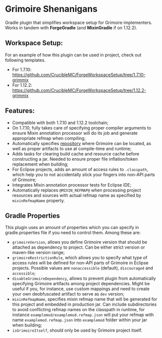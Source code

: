 # Grimoire Shenanigans
Gradle plugin that simplifies workspace setup for Grimoire implementers. Works in tandem with **ForgeGradle** (and **MixinGradle** if on 1.12.2).

## Workspace Setup:
For an example of how this plugin can be used in project, check out following templates.
- For 1.7.10: https://github.com/CrucibleMC/ForgeWorkspaceSetup/tree/1.7.10-grimmix
- For 1.12.2: https://github.com/CrucibleMC/ForgeWorkspaceSetup/tree/1.12.2-grimmix

## Features:
- Compatible with both 1.7.10 and 1.12.2 toolchain;
- On 1.7.10, fully takes care of specifying proper compiler arguments to ensure Mixin annotation processor will do its job and generate appropriate refmap when compiling;
- Automatically specifies [repository](https://github.com/juanmuscaria/maven) where Grimoire can be located, as well as proper artifacts to use at compile-time and runtime;
- Adds tasks for clearing build cache and resource cache before constructing a jar. Needed to ensure proper file inflation/token replacement when building;
- For Eclipse projects, adds an amount of access rules to `.classpath`, which help you to not accidentally stick your fingers into non-API parts of Grimoire;
- Integrates Mixin annotation processor tests for Eclipse IDE;
- Automatically replaces `@MIXIN_REFMAP@` when processing project resources and sources with actual refmap name as specified by `mixinRefmapName` property.

## Gradle Properties
This plugin uses an amount of properties which you can specify in gradle.properties file if you need to control them. Among these are:
- `grimoireVersion`, allows you define Grimoire version that should be attached as dependency to project. Can be either strict version or maven-like version range;
- `grimoireRestrictionRule`, which allows you to specify what type of access rules will be defined for non-API parts of Grimoire in Eclipse projects. Possible values are `nonaccessible` (default), `discouraged` and `accessible`;
- `disableGrimoireDependency`, allows to prevent plugin from automatically specifying Grimoire artifacts among project dependencies. Might be useful if you, for instance, use custom mappings and need to create your own deobfuscated artifact to serve as `dev` version;
- `mixinRefmapName`, specifies mixin refmap name that will be generated for this project and embedded in production jar. Can include subdirectories to avoid conflicting refmap names on the classpath in runtime, for instance `examplemod/examplemod.refmap.json` will put your refmap with name `examplemod.refmap.json` into `examplemod` folder within your jar when building;
- `isGrimoireItself`, should only be used by Grimoire project itself.
